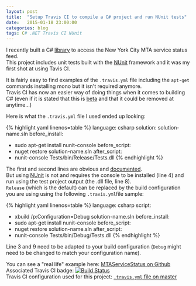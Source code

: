 ```yaml
---
layout: post
title:  "Setup Travis CI to compile a C# project and run NUnit tests"
date:   2015-01-18 23:00:00
categories: blog
tags: C# .NET Travis CI NUnit
---
```

I recently built a C# [library] to access the New York City MTA service status feed.  
This project includes unit tests built with the [NUnit] framework and it was my first shot at using Tavis CI.  

It is fairly easy to find examples of the `.travis.yml` file including the `apt-get` commands installing mono but it isn't required anymore.  
Travis CI has now an easier way of doing things when it comes to building C# (even if it is stated that this is [beta][doc] and that it could be removed at anytime...)

Here is what the `.travis.yml` file I used ended up looking:

{% highlight yaml linenos=table %}
language: csharp
solution: solution-name.sln
before_install:
  - sudo apt-get install nunit-console
before_script:
  - nuget restore solution-name.sln
after_script:
  - nunit-console Tests/bin/Release/Tests.dll
{% endhighlight %}

The first and second lines are obvious and [documented][doc].  
But using [NUnit] is not and requires the console to be installed (line 4) and run using the test project output (the .dll file, line 8).  
`Release` (which is the default) can be replaced by the build configuration you are using using the following `.travis.yml`file sample:

{% highlight yaml linenos=table %}
language: csharp
script:
  - xbuild /p:Configuration=Debug solution-name.sln
before_install:
  - sudo apt-get install nunit-console
before_script:
  - nuget restore solution-name.sln
after_script:
  - nunit-console Tests/bin/Debug/Tests.dll
{% endhighlight %}

Line 3 and 9 need to be adapted to your build configuration (`Debug` might need to be changed to match your configuration name).  

You can see a "real life" example here: [MTAServiceStatus on Github](https://github.com/cheesemacfly/MTAServiceStatus)  
Associated Travis CI badge: [![Build Status](https://travis-ci.org/cheesemacfly/MTAServiceStatus.svg?branch=master)](https://travis-ci.org/cheesemacfly/MTAServiceStatus)  
Travis CI configuration used for this project: [`.travis.yml` file on master](https://github.com/cheesemacfly/MTAServiceStatus/blob/master/.travis.yml)

[NUnit]:        http://www.nunit.org/
[library]:      https://github.com/cheesemacfly/MTAServiceStatus
[doc]:          http://docs.travis-ci.com/user/languages/csharp/
